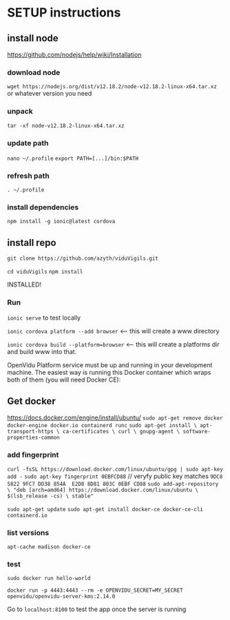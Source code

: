 # SETUP instructions
## install node
https://github.com/nodejs/help/wiki/Installation
### download node
`wget https://nodejs.org/dist/v12.18.2/node-v12.18.2-linux-x64.tar.xz` or whatever version you need
### unpack
`tar -xf node-v12.18.2-linux-x64.tar.xz`

### update path
`nano ~/.profile`
`export PATH=[...]/bin:$PATH`

### refresh path
`. ~/.profile`

### install dependencies
`npm install -g ionic@latest cordova`


## install repo
`git clone https://github.com/azyth/viduVigils.git`

`cd viduVigils`
`npm install`

INSTALLED!

### Run
`ionic serve` to test locally

`ionic cordova platform --add browser` <-- this will create a www directory 

`ionic cordova build --platform=browser` <-- this will create a platforms dir and build www into that.

OpenVidu Platform service must be up and running in your development machine. The easiest way is running this Docker container which wraps both of them (you will need Docker CE):

## Get docker
https://docs.docker.com/engine/install/ubuntu/
`sudo apt-get remove docker docker-engine docker.io containerd runc`
`sudo apt-get install \
    apt-transport-https \
    ca-certificates \
    curl \
    gnupg-agent \
    software-properties-common`
### add fingerprint
`curl -fsSL https://download.docker.com/linux/ubuntu/gpg | sudo apt-key add -`
`sudo apt-key fingerprint 0EBFCD88` // veryfy public key matches `9DC8 5822 9FC7 DD38 854A  E2D8 8D81 803C 0EBF CD88`
`sudo add-apt-repository \
   "deb [arch=amd64] https://download.docker.com/linux/ubuntu \
   $(lsb_release -cs) \
   stable"`

`sudo apt-get update`
`sudo apt-get install docker-ce docker-ce-cli containerd.io`

### list versions
`apt-cache madison docker-ce`
### test
`sudo docker run hello-world`

`docker run -p 4443:4443 --rm -e OPENVIDU_SECRET=MY_SECRET openvidu/openvidu-server-kms:2.14.0`

Go to `localhost:8100` to test the app once the server is running